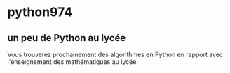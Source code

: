 # python974
## un peu de Python au lycée

Vous trouverez prochainement des algorithmes en Python en rapport avec l'enseignement des mathématiques au lycée.
